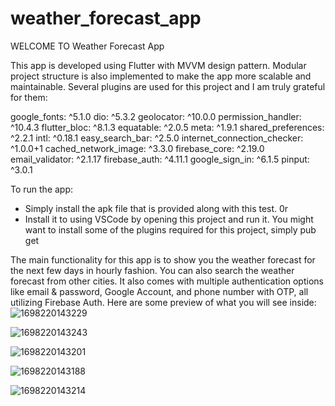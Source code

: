 # weather_forecast_app

 WELCOME TO Weather Forecast App

 This app is developed using Flutter with MVVM design pattern. Modular project structure is also implemented to make the app more scalable and maintainable. Several plugins are used for this project and I am truly grateful for them:

  google_fonts: ^5.1.0
  dio: ^5.3.2
  geolocator: ^10.0.0
  permission_handler: ^10.4.3
  flutter_bloc: ^8.1.3
  equatable: ^2.0.5
  meta: ^1.9.1
  shared_preferences: ^2.2.1
  intl: ^0.18.1
  easy_search_bar: ^2.5.0
  internet_connection_checker: ^1.0.0+1
  cached_network_image: ^3.3.0
  firebase_core: ^2.19.0
  email_validator: ^2.1.17
  firebase_auth: ^4.11.1
  google_sign_in: ^6.1.5
  pinput: ^3.0.1


 To run the app:
 - Simply install the apk file that is provided along with this test.
 0r
 - Install it to using VSCode by opening this project and run it. You might want to install some of the plugins required for this project, simply pub get 

 The main functionality for this app is to show you the weather forecast for the next few days in hourly fashion. You can also search the weather forecast from other cities. It also comes with multiple authentication options like email & password, Google Account, and phone number with OTP, all utilizing Firebase Auth. Here are some preview of what you will see inside: 
 ![1698220143229](https://github.com/tridinantio/weather_forecast_app/assets/93133790/1c0e0e04-d81d-4d3f-9900-840000038a82)

 ![1698220143243](https://github.com/tridinantio/weather_forecast_app/assets/93133790/295ab60e-43ab-4748-a733-fb9ef7368d79)
 
![1698220143201](https://github.com/tridinantio/weather_forecast_app/assets/93133790/c32e5f09-c253-4b12-8702-006cfb1b775b)

![1698220143188](https://github.com/tridinantio/weather_forecast_app/assets/93133790/f9099390-5229-44c8-9e6e-d1e9cd2b5afd)

![1698220143214](https://github.com/tridinantio/weather_forecast_app/assets/93133790/ef9bf9d5-8d91-4b26-b5ee-3e197f6d7761)




